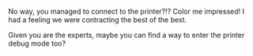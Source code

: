 No way, you managed to connect to the printer?!? Color me impressed! I had a feeling we were contracting the best of the best.

Given you are the experts, maybe you can find a way to enter the printer debug mode too?
